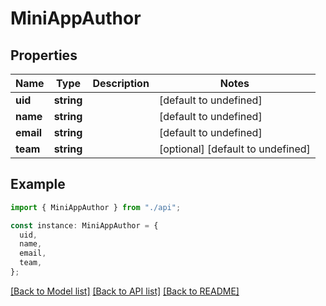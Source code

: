 # MiniAppAuthor

## Properties

| Name      | Type       | Description | Notes                             |
| --------- | ---------- | ----------- | --------------------------------- |
| **uid**   | **string** |             | [default to undefined]            |
| **name**  | **string** |             | [default to undefined]            |
| **email** | **string** |             | [default to undefined]            |
| **team**  | **string** |             | [optional] [default to undefined] |

## Example

```typescript
import { MiniAppAuthor } from "./api";

const instance: MiniAppAuthor = {
  uid,
  name,
  email,
  team,
};
```

[[Back to Model list]](../README.md#documentation-for-models) [[Back to API list]](../README.md#documentation-for-api-endpoints) [[Back to README]](../README.md)

